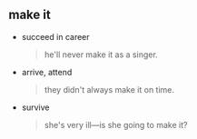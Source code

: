 ## make it

- succeed in career
  > he'll never make it as a singer.
- arrive, attend
  > they didn't always make it on time.
- survive
  > she's very ill—is she going to make it? 
